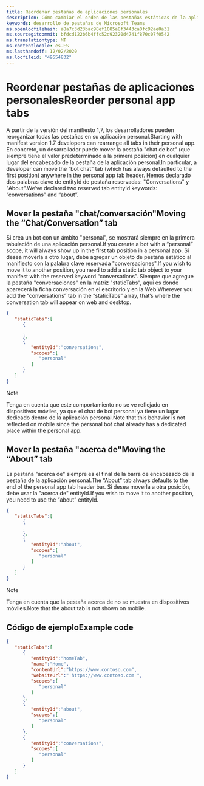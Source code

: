 ```yaml
---
title: Reordenar pestañas de aplicaciones personales
description: Cómo cambiar el orden de las pestañas estáticas de la aplicación personal en su aplicación personal
keywords: desarrollo de pestañas de Microsoft Teams
ms.openlocfilehash: a8a7c3d23bac98ef1085a8f3443ca0fc92ae0a31
ms.sourcegitcommit: bfdcd122b6b4ffc52d92320d4741f870c07f0542
ms.translationtype: MT
ms.contentlocale: es-ES
ms.lasthandoff: 12/02/2020
ms.locfileid: "49554832"
---
```

# <a name="reorder-personal-app-tabs"></a><span data-ttu-id="d14d5-104">Reordenar pestañas de aplicaciones personales</span><span class="sxs-lookup"><span data-stu-id="d14d5-104">Reorder personal app tabs</span></span>

<span data-ttu-id="d14d5-105">A partir de la versión del manifiesto 1,7, los desarrolladores pueden reorganizar todas las pestañas en su aplicación personal.</span><span class="sxs-lookup"><span data-stu-id="d14d5-105">Starting with manifest version 1.7 developers can rearrange all tabs in their personal app.</span></span> <span data-ttu-id="d14d5-106">En concreto, un desarrollador puede mover la pestaña "chat de bot" (que siempre tiene el valor predeterminado a la primera posición) en cualquier lugar del encabezado de la pestaña de la aplicación personal.</span><span class="sxs-lookup"><span data-stu-id="d14d5-106">In particular, a developer can move the “bot chat” tab (which has always defaulted to the first position) anywhere in the personal app tab header.</span></span> <span data-ttu-id="d14d5-107">Hemos declarado dos palabras clave de entityId de pestaña reservadas: "Conversations" y "About".</span><span class="sxs-lookup"><span data-stu-id="d14d5-107">We’ve declared two reserved tab entityId keywords: “conversations” and “about”.</span></span>

## <a name="moving-the-chatconversation-tab"></a><span data-ttu-id="d14d5-108">Mover la pestaña "chat/conversación"</span><span class="sxs-lookup"><span data-stu-id="d14d5-108">Moving the “Chat/Conversation” tab</span></span>

<span data-ttu-id="d14d5-109">Si crea un bot con un ámbito "personal", se mostrará siempre en la primera tabulación de una aplicación personal.</span><span class="sxs-lookup"><span data-stu-id="d14d5-109">If you create a bot with a “personal” scope, it will always show up in the first tab position in a personal app.</span></span> <span data-ttu-id="d14d5-110">Si desea moverla a otro lugar, debe agregar un objeto de pestaña estático al manifiesto con la palabra clave reservada "conversaciones".</span><span class="sxs-lookup"><span data-stu-id="d14d5-110">If you wish to move it to another position, you need to add a static tab object to your manifest with the reserved keyword “conversations”.</span></span> <span data-ttu-id="d14d5-111">Siempre que agregue la pestaña "conversaciones" en la matriz "staticTabs", aquí es donde aparecerá la ficha conversación en el escritorio y en la Web.</span><span class="sxs-lookup"><span data-stu-id="d14d5-111">Wherever you add the “conversations” tab in the “staticTabs” array, that’s where the conversation tab will appear on web and desktop.</span></span> 

```json
{
   "staticTabs":[
      {
         
      },
      {
         "entityId":"conversations",
         "scopes":[
            "personal"
         ]
      }
   ]
}
```

> [!NOTE]
> <span data-ttu-id="d14d5-112">Tenga en cuenta que este comportamiento no se ve reflejado en dispositivos móviles, ya que el chat de bot personal ya tiene un lugar dedicado dentro de la aplicación personal.</span><span class="sxs-lookup"><span data-stu-id="d14d5-112">Note that this behavior is not reflected on mobile since the personal bot chat already has a dedicated place within the personal app.</span></span>

## <a name="moving-the-about-tab"></a><span data-ttu-id="d14d5-113">Mover la pestaña "acerca de"</span><span class="sxs-lookup"><span data-stu-id="d14d5-113">Moving the “About” tab</span></span>

<span data-ttu-id="d14d5-114">La pestaña "acerca de" siempre es el final de la barra de encabezado de la pestaña de la aplicación personal.</span><span class="sxs-lookup"><span data-stu-id="d14d5-114">The “About” tab always defaults to the end of the personal app tab header bar.</span></span> <span data-ttu-id="d14d5-115">Si desea moverla a otra posición, debe usar la "acerca de" entityId.</span><span class="sxs-lookup"><span data-stu-id="d14d5-115">If you wish to move it to another position, you need to use the “about” entityId.</span></span>

```json
{
   "staticTabs":[
      {
         
      },
      {
         "entityId":"about",
         "scopes":[
            "personal"
         ]
      }
   ]
}
```
> [!NOTE]
> <span data-ttu-id="d14d5-116">Tenga en cuenta que la pestaña acerca de no se muestra en dispositivos móviles.</span><span class="sxs-lookup"><span data-stu-id="d14d5-116">Note that the about tab is not shown on mobile.</span></span>

## <a name="example-code"></a><span data-ttu-id="d14d5-117">Código de ejemplo</span><span class="sxs-lookup"><span data-stu-id="d14d5-117">Example code</span></span>

```json
{
   "staticTabs":[
      {
         "entityId":"homeTab",
         "name":"Home",
         "contentUrl":"https://www.contoso.com",
         "websiteUrl":" https://www.contoso.com ",
         "scopes":[
            "personal"
         ]
      },
      {
         "entityId":"about",
         "scopes":[
            "personal"
         ]
      },
      {
         "entityId":"conversations",
         "scopes":[
            "personal"
         ]
      }
   ]
}
```
